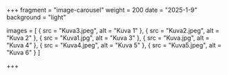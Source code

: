 +++
fragment = "image-carousel"
weight = 200
date = "2025-1-9"
background = "light"

images = [
  { src = "Kuva3.jpeg", alt = "Kuva 1" },
  { src = "Kuva2.jpeg", alt = "Kuva 2" },
  { src = "Kuva1.jpg", alt = "Kuva 3" },
  { src = "Kuva.jpg", alt = "Kuva 4" },
  { src = "Kuva4.jpeg", alt = "Kuva 5" },
  { src = "Kuva5.jpeg", alt = "Kuva 6" }
]

+++